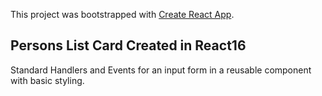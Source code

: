 This project was bootstrapped with [Create React App](https://github.com/facebookincubator/create-react-app).

## Persons List Card Created in React16

Standard Handlers and Events for an input form in a reusable component with basic styling.